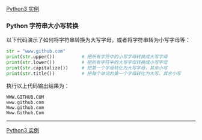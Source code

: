 [Python3 实例](/src/lesson25.examples/examples.md)
### Python 字符串大小写转换

以下代码演示了如何将字符串转换为大写字母，或者将字符串转为小写字母等：
```python
str = "www.github.com"
print(str.upper())          # 把所有字符中的小写字母转换成大写字母
print(str.lower())          # 把所有字符中的大写字母转换成小写字母
print(str.capitalize())     # 把第一个字母转化为大写字母，其余小写
print(str.title())          # 把每个单词的第一个字母转化为大写，其余小写 
```
执行以上代码输出结果为：
```
WWW.GITHUB.COM
www.github.com
Www.github.com
Www.Github.Com
```
---
[Python3 实例](/src/lesson25.examples/examples.md)